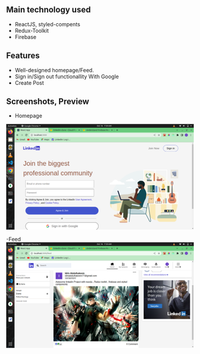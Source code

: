 ## Main technology used 


- ReactJS, styled-compents
- Redux-Toolkit
- Firebase


## Features
- Well-designed homepage/Feed.
- Sign in/Sign out functionallity With Google
- Create Post 


## Screenshots, Preview

- Homepage 

![screenshot homepage](/assets/homepage.png)

-Feed 
![screenshot feed](/assets/feed.png)